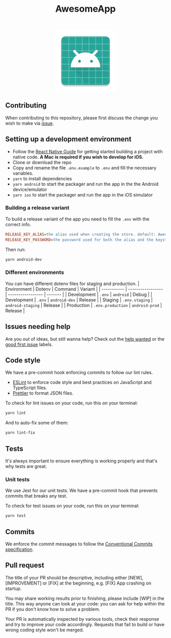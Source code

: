 <h1 align="center">AwesomeApp</h1><br>
<p align="center">
  <img alt="AwesomeApp" title="AwesomeApp" src="android/app/src/main/res/mipmap-xxxhdpi/ic_launcher.png" width="192">
</p>

## Contributing

When contributing to this repository, please first discuss the change you wish to make via [issue](https://github.com/DiogoAbu/awesome-app/issues).

## Setting up a development environment

- Follow the [React Native Guide](https://reactnative.dev/docs/environment-setup) for getting started building a project with native code. **A Mac is required if you wish to develop for iOS.**
- Clone or download the repo
- Copy and rename the file `.env.example` to `.env` and fill the necessary variables.
- `yarn` to install dependencies
- `yarn android` to start the packager and run the app in the the Android device/emulator
- `yarn ios` to start the packager and run the app in the iOS simulator

### Building a release variant
To build a release variant of the app you need to fill the `.env` with the correct info.
```ini
RELEASE_KEY_ALIAS=the alias used when creating the store. default: AwesomeApp
RELEASE_KEY_PASSWORD=the password used for both the alias and the keystore
```
Then run:
```sh
yarn android-dev
```

### Different environments
You can have different dotenv files for staging and production.
| Environment | Dotenv            | Command           | Variant |
| ----------- | ----------------- | ----------------- | ------- |
| Development | `.env`            | `android`         | Debug   |
| Development | `.env`            | `android-dev`     | Release |
| Staging     | `.env.staging`    | `android-staging` | Release |
| Production  | `.env.production` | `android-prod`    | Release |

## Issues needing help

Are you out of ideas, but still wanna help? Check out the [help wanted](https://github.com/DiogoAbu/awesome-app/issues?q=is%3Aissue+is%3Aopen+label%3A%22help+wanted%22) or the [good first issue](https://github.com/DiogoAbu/awesome-app/issues?q=is%3Aissue+is%3Aopen+label%3A%22good+first+issue%22) labels.

## Code style

We have a pre-commit hook enforcing commits to follow our lint rules.

- [ESLint](https://eslint.org/) to enforce code style and best practices on JavaScript and TypeScript files.
- [Prettier](https://prettier.io/) to format JSON files.

To check for lint issues on your code, run this on your terminal:

```sh
yarn lint
```
And to auto-fix some of them:
```sh
yarn lint-fix
```

## Tests

It's always important to ensure everything is working properly and that's why tests are great.

### Unit tests

We use Jest for our unit tests. We have a pre-commit hook that prevents commits that breaks any test.

To check for test issues on your code, run this on your terminal:

```sh
yarn test
```

## Commits

We enforce the commit messages to follow the [Conventional Commits specification](https://www.conventionalcommits.org/en/v1.0.0/).

## Pull request

The title of your PR should be descriptive, including either [NEW], [IMPROVEMENT] or [FIX] at the beginning, e.g. [FIX] App crashing on startup.

You may share working results prior to finishing, please include [WIP] in the title. This way anyone can look at your code: you can ask for help within the PR if you don't know how to solve a problem.

Your PR is automatically inspected by various tools, check their response and try to improve your code accordingly. Requests that fail to build or have wrong coding style won't be merged.
